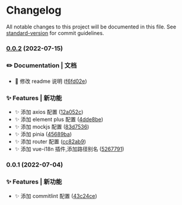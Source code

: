 # Changelog

All notable changes to this project will be documented in this file. See [standard-version](https://github.com/conventional-changelog/standard-version) for commit guidelines.

### [0.0.2](https://gitee.com/zhidal/tauri-vite-demo/compare/v0.0.1...v0.0.2) (2022-07-15)

### ✏️ Documentation | 文档

- 📃 修改 readme 说明 ([f6fd02e](https://gitee.com/zhidal/tauri-vite-demo/commit/f6fd02e8440921abdc95618cf361504574f21ecd))

### ✨ Features | 新功能

- ✨ 添加 axios 配置 ([12a052c](https://gitee.com/zhidal/tauri-vite-demo/commit/12a052ce8b02f499ba32d4a6b38c15f907482f02))
- ✨ 添加 element plus 配置 ([4dde8be](https://gitee.com/zhidal/tauri-vite-demo/commit/4dde8beeb0739cad8ce2a175faf72bcf0d2d4bdd))
- ✨ 添加 mockjs 配置 ([83d7536](https://gitee.com/zhidal/tauri-vite-demo/commit/83d7536e883fe0dfa2f724921885ffbba71b4f15))
- ✨ 添加 pinia ([45689ba](https://gitee.com/zhidal/tauri-vite-demo/commit/45689baa4a8317a6a3b723d51c8d9934c0f3ce33))
- ✨ 添加 router 配置 ([cc82ab9](https://gitee.com/zhidal/tauri-vite-demo/commit/cc82ab9cf39b2f7db874e8a2738f6a5a5579714e))
- ✨ 添加 vue-i18n 插件,添加路径别名 ([5267791](https://gitee.com/zhidal/tauri-vite-demo/commit/5267791202c65fca8f33fd1a77afeb0fbe4e4241))

### 0.0.1 (2022-07-04)

### ✨ Features | 新功能

- ✨ 添加 commitlint 配置 ([43c24ce](https://gitee.com/zhidal/tauri-vite-demo/commit/43c24ce6408965096aaf8712daa19c8934240488))
